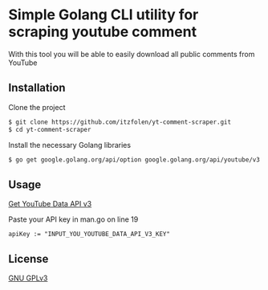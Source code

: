 # Simple Golang CLI utility for scraping youtube comment

With this tool you will be able to easily download all public comments from YouTube

## Installation

Clone the project

```bash
$ git clone https://github.com/itzfolen/yt-comment-scraper.git
$ cd yt-comment-scraper
```

Install the necessary Golang libraries

```bash
$ go get google.golang.org/api/option google.golang.org/api/youtube/v3
```

## Usage

[Get YouTube Data API v3](https://console.cloud.google.com/marketplace/product/google/youtube.googleapis.com?q=search&referrer=search&project=fast-envoy-414818&pli=1)

Paste your API key in man.go on line 19 

```golang
apiKey := "INPUT_YOU_YOUTUBE_DATA_API_V3_KEY"
```

## License

[GNU GPLv3](https://choosealicense.com/licenses/gpl-3.0/)
